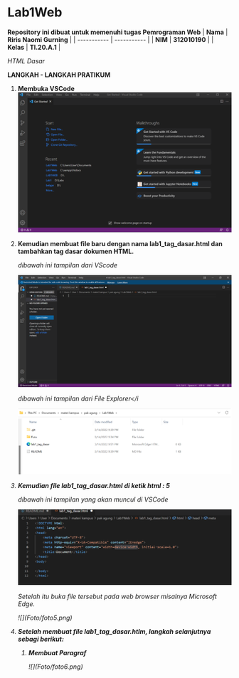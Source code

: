 # Lab1Web

<strong>Repository ini dibuat untuk memenuhi tugas Pemrograman Web</strong>
| <strong>Nama</strong>      | <strong>Riris Naomi Gurning</strong>  |
| ----------- | ----------- |
| <strong>NIM</strong>     | <strong>312010190</strong>       |
| <strong>Kelas</strong>   | <strong>TI.20.A.1</strong>        |

<p><i>HTML Dasar</i></p>

<p><strong>LANGKAH - LANGKAH PRATIKUM</strong></p>

1. <strong>Membuka VSCode</strong> 
    ![](Foto/foto1.png)

2. <strong>Kemudian membuat file baru dengan nama lab1_tag_dasar.html dan tambahkan tag dasar dokumen
HTML.</strong>
        <p><i>dibawah ini tampilan dari VScode</i></p>
            ![](Foto/foto2.png)
        <p><i>dibawah ini tampilan dari File Explorer</i</p> 
            ![](Foto/foto3.png)

3. <strong>Kemudian file lab1_tag_dasar.html di ketik html : 5</strong>
       <p><i>dibawah ini tampilan yang akan muncul di VSCode<i></p>
       ![](Foto/foto4.png)
    <p><i>Setelah itu buka file tersebut pada web browser misalnya Microsoft Edge.</i></p>
       ![](Foto/foto5.png)

4. <strong>Setelah membuat file lab1_tag_dasar.htlm, langkah selanjutnya sebagi berikut: </strong>
    1. <p><strong><i>Membuat Paragraf</strong></i></p>
        ![](Foto/foto6.png)
    
     



